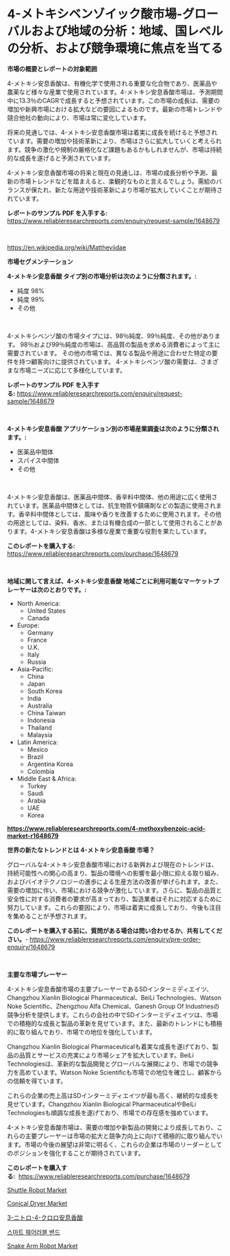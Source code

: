 <p><h1>4-メトキシベンゾイック酸市場-グローバルおよび地域の分析：地域、国レベルの分析、および競争環境に焦点を当てる</h1></p><p><strong>市場の概要とレポートの対象範囲</strong></p>
<p><p>4-メトキシ安息香酸は、有機化学で使用される重要な化合物であり、医薬品や農薬など様々な産業で使用されています。4-メトキシ安息香酸市場は、予測期間中に13.3％のCAGRで成長すると予想されています。この市場の成長は、需要の増加や新興市場における拡大などの要因によるものです。最新の市場トレンドや競合他社の動向により、市場は常に変化しています。</p><p>将来の見通しでは、4-メトキシ安息香酸市場は着実に成長を続けると予想されています。需要の増加や技術革新により、市場はさらに拡大していくと考えられます。競争の激化や規制の厳格化など課題もあるかもしれませんが、市場は持続的な成長を遂げると予測されています。</p><p>4-メトキシ安息香酸市場の将来と現在の見通しは、市場の成長分析や予測、最新の市場トレンドなどを踏まえると、楽観的なものと言えるでしょう。需給のバランスが保たれ、新たな用途や技術革新により市場が拡大していくことが期待されています。</p></p>
<p><strong>レポートのサンプル PDF を入手する:</strong> <a href="https://www.reliableresearchreports.com/enquiry/request-sample/1648679">https://www.reliableresearchreports.com/enquiry/request-sample/1648679</a></p>
<p>&nbsp;</p>
<p><a href="https://en.wikipedia.org/wiki/Mattheviidae">https://en.wikipedia.org/wiki/Mattheviidae</a></p>
<p><strong>市場セグメンテーション</strong></p>
<p><strong>4-メトキシ安息香酸 タイプ別の市場分析は次のように分類されます。:</strong></p>
<p><ul><li>純度 98%</li><li>純度 99%</li><li>その他</li></ul></p>
<p>&nbsp;</p>
<p><p>4-メトキシベンゾ酸の市場タイプには、98％純度、99％純度、その他があります。 98％および99％純度の市場は、高品質の製品を求める消費者によって主に需要されています。 その他の市場では、異なる製品や用途に合わせた特定の要件を持つ顧客向けに提供されています。 4-メトキシベンゾ酸の需要は、さまざまな市場ニーズに応じて多様化しています。</p></p>
<p><strong>レポートのサンプル PDF を入手する:</strong>&nbsp;<a href="https://www.reliableresearchreports.com/enquiry/request-sample/1648679">https://www.reliableresearchreports.com/enquiry/request-sample/1648679</a></p>
<p>&nbsp;</p>
<p><strong> 4-メトキシ安息香酸 アプリケーション別の市場産業調査は次のように分類されます。:</strong></p>
<p><ul><li>医薬品中間体</li><li>スパイス中間体</li><li>その他</li></ul></p>
<p>&nbsp;</p>
<p><p>4-メトキシ安息香酸は、医薬品中間体、香辛料中間体、他の用途に広く使用されています。医薬品中間体としては、抗生物質や鎮痛剤などの製造に使用されます。香辛料中間体としては、風味や香りを改善するために使用されます。その他の用途としては、染料、香水、または有機合成の一部として使用されることがあります。4-メトキシ安息香酸は多様な産業で重要な役割を果たしています。</p></p>
<p><strong>このレポートを購入する:</strong>&nbsp; <a href="https://www.reliableresearchreports.com/purchase/1648679">https://www.reliableresearchreports.com/purchase/1648679</a></p>
<p>&nbsp;</p>
<p><strong>地域に関して言えば、4-メトキシ安息香酸 地域ごとに利用可能なマーケットプレーヤーは次のとおりです。:</strong></p>
<p><ul>
    <li>
        North America:
        <ul>
            <li>United States</li>
            <li>Canada</li>
        </ul>
    </li>
    <li>
        Europe:
        <ul>
            <li>Germany</li>
            <li>France</li>
            <li>U.K.</li>
            <li>Italy</li>
            <li>Russia</li>
        </ul>
    </li>
    <li>
        Asia-Pacific:
        <ul>
            <li>China</li>
            <li>Japan</li>
            <li>South Korea</li>
            <li>India</li>
            <li>Australia</li>
            <li>China Taiwan</li>
            <li>Indonesia</li>
            <li>Thailand</li>
            <li>Malaysia</li>
        </ul>
    </li>
    <li>
        Latin America:
        <ul>
            <li>Mexico</li>
            <li>Brazil</li>
            <li>Argentina Korea</li>
            <li>Colombia</li>
        </ul>
    </li>
    <li>
        Middle East & Africa:
        <ul>
            <li>Turkey</li>
            <li>Saudi</li>
            <li>Arabia</li>
            <li>UAE</li>
            <li>Korea</li>
        </ul>
    </li>
    </ul></p>
<p><strong><a href="https://www.reliableresearchreports.com/4-methoxybenzoic-acid-market-r1648679">https://www.reliableresearchreports.com/4-methoxybenzoic-acid-market-r1648679</a></strong>&nbsp;</p>
<p><strong>世界の新たなトレンドとは 4-メトキシ安息香酸 市場？</strong></p>
<p><p>グローバルな4-メトキシ安息香酸市場における新興および現在のトレンドは、持続可能性への関心の高まり、製品の環境への影響を最小限に抑える取り組み、およびバイオテクノロジーの進歩による生産方法の改善が挙げられます。また、需要の増加に伴い、市場における競争が激化しています。さらに、製品の品質と安全性に対する消費者の要求が高まっており、製造業者はそれに対応するために努力しています。これらの要因により、市場は着実に成長しており、今後も注目を集めることが予想されます。</p></p>
<p><strong>このレポートを購入する前に、質問がある場合は問い合わせるか、共有してください。</strong>- <a href="https://www.reliableresearchreports.com/enquiry/pre-order-enquiry/1648679">https://www.reliableresearchreports.com/enquiry/pre-order-enquiry/1648679</a></p>
<p>&nbsp;</p>
<p><strong>主要な市場プレーヤー</strong></p>
<p><p>4-メトキシ安息香酸市場の主要プレーヤーであるSDインターミディエイツ、Changzhou Xianlin Biological Pharmaceutical、BeiLi Technologies、Watson Noke Scientific、Zhengzhou Alfa Chemical、Ganesh Group Of Industriesの競争分析を提供します。これらの会社の中でSDインターミディエイツは、市場での積極的な成長と製品の革新を見せています。また、最新のトレンドにも積極的に取り組んでおり、市場での地位を強化しています。</p><p>Changzhou Xianlin Biological Pharmaceuticalも着実な成長を遂げており、製品の品質とサービスの充実により市場シェアを拡大しています。BeiLi Technologiesは、革新的な製品開発とグローバルな展開により、市場での競争力を高めています。Watson Noke Scientificも市場での地位を確立し、顧客からの信頼を得ています。</p><p>これらの企業の売上高はSDインターミディエイツが最も高く、継続的な成長を見せています。Changzhou Xianlin Biological PharmaceuticalやBeiLi Technologiesも順調な成長を遂げており、市場での存在感を強めています。</p><p>4-メトキシ安息香酸市場は、需要の増加や新製品の開発により成長しており、これらの主要プレーヤーは市場の拡大と競争力向上に向けて積極的に取り組んでいます。市場の今後の展望は非常に明るく、これらの企業は市場のリーダーとしてのポジションを強化することが期待されています。</p></p>
<p><strong>このレポートを購入する:</strong>&nbsp;&nbsp;<a href="https://www.reliableresearchreports.com/purchase/1648679">https://www.reliableresearchreports.com/purchase/1648679</a></p>
<p><p><a href="https://github.com/NaomieConner2023/Market-Research-Report-List-1/blob/main/shuttle-robot-market.md">Shuttle Robot Market</a></p><p><a href="https://issuu.com/reportprime-2/docs/conical-dryer-market-size-2030.pptx">Conical Dryer Market</a></p><p><a href="https://github.com/RudyBoyer2017/Market-Research-Report-List-2/blob/main/8778658157358.md">3-ニトロ-4-クロロ安息香酸</a></p><p><a href="https://github.com/shampaakter36/Market-Research-Report-List-1/blob/main/2629205168697.md">스마트 웨어러블 밴드</a></p><p><a href="https://github.com/EbonyHane1955/Market-Research-Report-List-1/blob/main/snake-arm-robot-market.md">Snake Arm Robot Market</a></p></p>